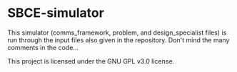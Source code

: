 # SBCE-simulator
This simulator (comms_framework, problem, and design_specialist files) is run through the input files also given in the repository. 
Don't mind the many comments in the code...

This project is licensed under the GNU GPL v3.0 license.
